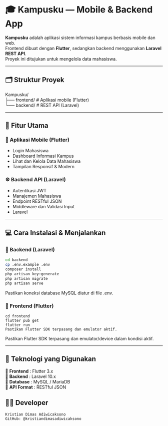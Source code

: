 # 🎓 Kampusku — Mobile & Backend App

**Kampusku** adalah aplikasi sistem informasi kampus berbasis mobile dan web.  
Frontend dibuat dengan **Flutter**, sedangkan backend menggunakan **Laravel REST API**.  
Proyek ini ditujukan untuk mengelola data mahasiswa.

---

## 🗂️ Struktur Proyek

Kampusku/<br>
├── frontend/ # Aplikasi mobile (Flutter)<br>
└── backend/ # REST API (Laravel)

---

## 🚀 Fitur Utama

### 📱 Aplikasi Mobile (Flutter)
- Login Mahasiswa
- Dashboard Informasi Kampus
- Lihat dan Kelola Data Mahasiswa
- Tampilan Responsif & Modern

### ⚙️ Backend API (Laravel)
- Autentikasi JWT
- Manajemen Mahasiswa
- Endpoint RESTful JSON
- Middleware dan Validasi Input
- Laravel

---

## 💻 Cara Instalasi & Menjalankan

### 🔧 Backend (Laravel)

```bash
cd backend
cp .env.example .env
composer install
php artisan key:generate
php artisan migrate
php artisan serve
```


Pastikan koneksi database MySQL diatur di file .env.

### 📱 Frontend (Flutter)
```
cd frontend
flutter pub get
flutter run
Pastikan Flutter SDK terpasang dan emulator aktif.
```

Pastikan Flutter SDK terpasang dan emulator/device dalam kondisi aktif.


---

## 🧰 Teknologi yang Digunakan

🔹 **Frontend** : Flutter 3.x  
🔹 **Backend** : Laravel 10.x  
🔹 **Database** : MySQL / MariaDB  
🔹 **API Format** : RESTful JSON

## 👨‍💻 Developer
```
Kristian Dimas Adiwicaksono
GitHub: @kristiandimasadiwicaksono
```
